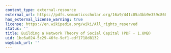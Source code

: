 ```yaml
---
content_type: external-resource
external_url: https://pdfs.semanticscholar.org/16a9/441c05a3bb9e359c868dde882889c6ef8df9.pdf
has_external_license_warning: true
license: https://en.wikipedia.org/wiki/All_rights_reserved
status: ''
title: Building a Network Theory of Social Capital (PDF - 1.8MB)
uid: 1bc6a024-5c29-46fe-9ef1-edf1718d8132
wayback_url: ''
---
```

